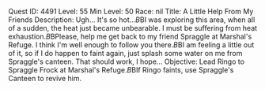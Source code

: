 Quest ID: 4491
Level: 55
Min Level: 50
Race: nil
Title: A Little Help From My Friends
Description: Ugh... It's so hot...$B$BI was exploring this area, when all of a sudden, the heat just became unbearable. I must be suffering from heat exhaustion.$B$BPlease, help me get back to my friend Spraggle at Marshal's Refuge. I think I'm well enough to follow you there.$B$BI am feeling a little out of it, so if I do happen to faint again, just splash some water on me from Spraggle's canteen. That should work, I hope...
Objective: Lead Ringo to Spraggle Frock at Marshal's Refuge.$B$BIf Ringo faints, use Spraggle's Canteen to revive him.
